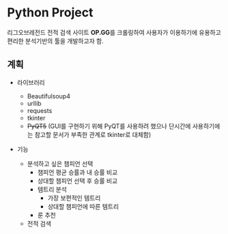 # Python Project

리그오브레전드 전적 검색 사이트 **OP.GG**를 크롤링하여 사용자가 이용하기에 유용하고 편리한 분석기반의 툴을 개발하고자 함.

## 계획

* 라이브러리
    - Beautifulsoup4
    - urllib
    - requests
    - tkinter
    - ~~PyQT5~~ (GUI를 구현하기 위해 PyQT를 사용하려 했으나 단시간에 사용하기에는 참고할 문서가 부족한 관계로 tkinter로 대체함)

* 기능
    - 분석하고 싶은 챔피언 선택
        - 챔피언 평균 승률과 내 승률 비교
        - 상대할 챔피언 선택 후 승률 비교
        - 템트리 분석
            - 가장 보편적인 템트리
            - 상대할 챔피언에 따른 템트리
        - 룬 추천
    - 전적 검색
    